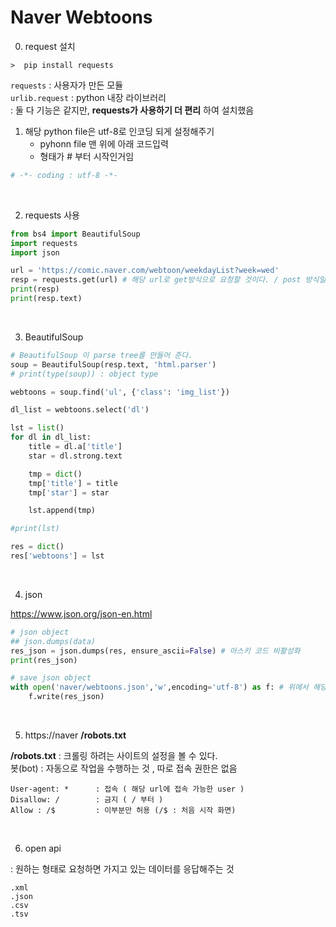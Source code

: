 # Naver Webtoons 

0. request 설치
```
>  pip install requests
```
`requests` : 사용자가 만든 모듈 <br>
`urlib.request` : python 내장 라이브러리 <br>
: 둘 다 기능은 같지만, **requests가 사용하기 더 편리** 하여 설치했음


1. 해당 python file은 utf-8로 인코딩 되게 설정해주기 
   - pyhonn file 맨 위에 아래 코드입력 
   - 형태가 # 부터 시작인거임
```python
# -*- coding : utf-8 -*-
```
<br>

2. requests 사용

```python
from bs4 import BeautifulSoup
import requests
import json

url = 'https://comic.naver.com/webtoon/weekdayList?week=wed'
resp = requests.get(url) # 해당 url로 get방식으로 요청할 것이다. / post 방식일 경우 .post
print(resp) 
print(resp.text)
```
<br>

3. BeautifulSoup  
```python
# BeautifulSoup 이 parse tree를 만들어 준다. 
soup = BeautifulSoup(resp.text, 'html.parser')
# print(type(soup)) : object type

webtoons = soup.find('ul', {'class': 'img_list'})

dl_list = webtoons.select('dl')

lst = list()
for dl in dl_list:
    title = dl.a['title']
    star = dl.strong.text

    tmp = dict()
    tmp['title'] = title
    tmp['star'] = star

    lst.append(tmp)

#print(lst)

res = dict()
res['webtoons'] = lst
```
<br>

4. json

https://www.json.org/json-en.html
```python
# json object
## json.dumps(data) 
res_json = json.dumps(res, ensure_ascii=False) # 아스키 코드 비활성화
print(res_json)

# save json object
with open('naver/webtoons.json','w',encoding='utf-8') as f: # 위에서 해당 파일을 utf-8로 지정 해줘서 안해줘도 상관없음
    f.write(res_json)
```
<br>

5. https://naver **/robots.txt**

**/robots.txt** : 크롤링 하려는 사이트의 설정을 볼 수 있다.  <br>
봇(bot) : 자동으로 작업을 수행하는 것 , 따로 접속 권한은 없음
```
User-agent: *      : 접속 ( 해당 url에 접속 가능한 user )
Disallow: /        : 금지 ( / 부터 )
Allow : /$         : 이부분만 허용 (/$ : 처음 시작 화면)
```
<br>

6. open api

: 원하는 형태로 요청하면 가지고 있는 데이터를 응답해주는 것 
```
.xml
.json
.csv
.tsv
```
